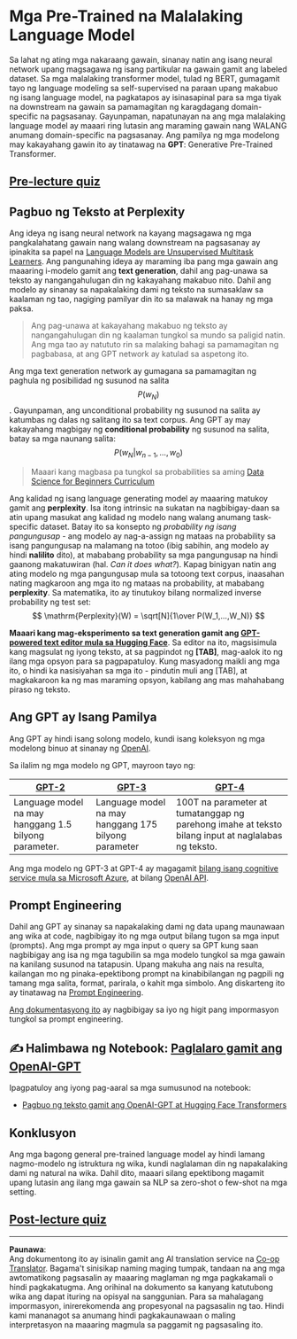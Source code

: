 <!--
CO_OP_TRANSLATOR_METADATA:
{
  "original_hash": "2efbb183384a50f0fc0cde02534d912f",
  "translation_date": "2025-08-28T02:43:02+00:00",
  "source_file": "lessons/5-NLP/20-LangModels/README.md",
  "language_code": "tl"
}
-->
# Mga Pre-Trained na Malalaking Language Model

Sa lahat ng ating mga nakaraang gawain, sinanay natin ang isang neural network upang magsagawa ng isang partikular na gawain gamit ang labeled dataset. Sa mga malalaking transformer model, tulad ng BERT, gumagamit tayo ng language modeling sa self-supervised na paraan upang makabuo ng isang language model, na pagkatapos ay isinasapinal para sa mga tiyak na downstream na gawain sa pamamagitan ng karagdagang domain-specific na pagsasanay. Gayunpaman, napatunayan na ang mga malalaking language model ay maaari ring lutasin ang maraming gawain nang WALANG anumang domain-specific na pagsasanay. Ang pamilya ng mga modelong may kakayahang gawin ito ay tinatawag na **GPT**: Generative Pre-Trained Transformer.

## [Pre-lecture quiz](https://ff-quizzes.netlify.app/en/ai/quiz/39)

## Pagbuo ng Teksto at Perplexity

Ang ideya ng isang neural network na kayang magsagawa ng mga pangkalahatang gawain nang walang downstream na pagsasanay ay ipinakita sa papel na [Language Models are Unsupervised Multitask Learners](https://cdn.openai.com/better-language-models/language_models_are_unsupervised_multitask_learners.pdf). Ang pangunahing ideya ay maraming iba pang mga gawain ang maaaring i-modelo gamit ang **text generation**, dahil ang pag-unawa sa teksto ay nangangahulugan din ng kakayahang makabuo nito. Dahil ang modelo ay sinanay sa napakalaking dami ng teksto na sumasaklaw sa kaalaman ng tao, nagiging pamilyar din ito sa malawak na hanay ng mga paksa.

> Ang pag-unawa at kakayahang makabuo ng teksto ay nangangahulugan din ng kaalaman tungkol sa mundo sa paligid natin. Ang mga tao ay natututo rin sa malaking bahagi sa pamamagitan ng pagbabasa, at ang GPT network ay katulad sa aspetong ito.

Ang mga text generation network ay gumagana sa pamamagitan ng paghula ng posibilidad ng susunod na salita $$P(w_N)$$. Gayunpaman, ang unconditional probability ng susunod na salita ay katumbas ng dalas ng salitang ito sa text corpus. Ang GPT ay may kakayahang magbigay ng **conditional probability** ng susunod na salita, batay sa mga naunang salita: $$P(w_N | w_{n-1}, ..., w_0)$$

> Maaari kang magbasa pa tungkol sa probabilities sa aming [Data Science for Beginners Curriculum](https://github.com/microsoft/Data-Science-For-Beginners/tree/main/1-Introduction/04-stats-and-probability)

Ang kalidad ng isang language generating model ay maaaring matukoy gamit ang **perplexity**. Isa itong intrinsic na sukatan na nagbibigay-daan sa atin upang masukat ang kalidad ng modelo nang walang anumang task-specific dataset. Batay ito sa konsepto ng *probability ng isang pangungusap* - ang modelo ay nag-a-assign ng mataas na probability sa isang pangungusap na malamang na totoo (ibig sabihin, ang modelo ay hindi **nalilito** dito), at mababang probability sa mga pangungusap na hindi gaanong makatuwiran (hal. *Can it does what?*). Kapag binigyan natin ang ating modelo ng mga pangungusap mula sa totoong text corpus, inaasahan nating magkaroon ang mga ito ng mataas na probability, at mababang **perplexity**. Sa matematika, ito ay tinutukoy bilang normalized inverse probability ng test set:
$$
\mathrm{Perplexity}(W) = \sqrt[N]{1\over P(W_1,...,W_N)}
$$ 

**Maaari kang mag-eksperimento sa text generation gamit ang [GPT-powered text editor mula sa Hugging Face](https://transformer.huggingface.co/doc/gpt2-large)**. Sa editor na ito, magsisimula kang magsulat ng iyong teksto, at sa pagpindot ng **[TAB]**, mag-aalok ito ng ilang mga opsyon para sa pagpapatuloy. Kung masyadong maikli ang mga ito, o hindi ka nasisiyahan sa mga ito - pindutin muli ang [TAB], at magkakaroon ka ng mas maraming opsyon, kabilang ang mas mahahabang piraso ng teksto.

## Ang GPT ay Isang Pamilya

Ang GPT ay hindi isang solong modelo, kundi isang koleksyon ng mga modelong binuo at sinanay ng [OpenAI](https://openai.com). 

Sa ilalim ng mga modelo ng GPT, mayroon tayo ng:

| [GPT-2](https://huggingface.co/docs/transformers/model_doc/gpt2#openai-gpt2) | [GPT-3](https://openai.com/research/language-models-are-few-shot-learners) | [GPT-4](https://openai.com/gpt-4) |
| -- | -- | -- |
|Language model na may hanggang 1.5 bilyong parameter. | Language model na may hanggang 175 bilyong parameter | 100T na parameter at tumatanggap ng parehong imahe at teksto bilang input at naglalabas ng teksto. |

Ang mga modelo ng GPT-3 at GPT-4 ay magagamit [bilang isang cognitive service mula sa Microsoft Azure](https://azure.microsoft.com/en-us/services/cognitive-services/openai-service/#overview?WT.mc_id=academic-77998-cacaste), at bilang [OpenAI API](https://openai.com/api/).

## Prompt Engineering

Dahil ang GPT ay sinanay sa napakalaking dami ng data upang maunawaan ang wika at code, nagbibigay ito ng mga output bilang tugon sa mga input (prompts). Ang mga prompt ay mga input o query sa GPT kung saan nagbibigay ang isa ng mga tagubilin sa mga modelo tungkol sa mga gawain na kanilang susunod na tatapusin. Upang makuha ang nais na resulta, kailangan mo ng pinaka-epektibong prompt na kinabibilangan ng pagpili ng tamang mga salita, format, parirala, o kahit mga simbolo. Ang diskarteng ito ay tinatawag na [Prompt Engineering](https://learn.microsoft.com/en-us/shows/ai-show/the-basics-of-prompt-engineering-with-azure-openai-service?WT.mc_id=academic-77998-bethanycheum).

[Ang dokumentasyong ito](https://learn.microsoft.com/en-us/semantic-kernel/prompt-engineering/?WT.mc_id=academic-77998-bethanycheum) ay nagbibigay sa iyo ng higit pang impormasyon tungkol sa prompt engineering.

## ✍️ Halimbawa ng Notebook: [Paglalaro gamit ang OpenAI-GPT](GPT-PyTorch.ipynb)

Ipagpatuloy ang iyong pag-aaral sa mga sumusunod na notebook:

* [Pagbuo ng teksto gamit ang OpenAI-GPT at Hugging Face Transformers](GPT-PyTorch.ipynb)

## Konklusyon

Ang mga bagong general pre-trained language model ay hindi lamang nagmo-modelo ng istruktura ng wika, kundi naglalaman din ng napakalaking dami ng natural na wika. Dahil dito, maaari silang epektibong magamit upang lutasin ang ilang mga gawain sa NLP sa zero-shot o few-shot na mga setting.

## [Post-lecture quiz](https://ff-quizzes.netlify.app/en/ai/quiz/40)

---

**Paunawa**:  
Ang dokumentong ito ay isinalin gamit ang AI translation service na [Co-op Translator](https://github.com/Azure/co-op-translator). Bagama't sinisikap naming maging tumpak, tandaan na ang mga awtomatikong pagsasalin ay maaaring maglaman ng mga pagkakamali o hindi pagkakatugma. Ang orihinal na dokumento sa kanyang katutubong wika ang dapat ituring na opisyal na sanggunian. Para sa mahalagang impormasyon, inirerekomenda ang propesyonal na pagsasalin ng tao. Hindi kami mananagot sa anumang hindi pagkakaunawaan o maling interpretasyon na maaaring magmula sa paggamit ng pagsasaling ito.
